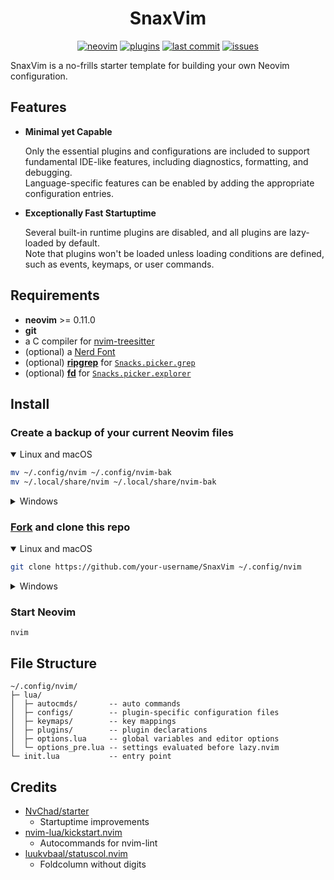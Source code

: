 <h1 align="center">SnaxVim</h1>

<div align="center">

[![neovim](https://img.shields.io/badge/neovim-0.11-red.svg?style=flat-square&color=99e6ff&logo=Neovim&logoColor=white)](https://neovim.io/)
[![plugins](https://img.shields.io/badge/plugins-10-red.svg?style=flat-square&color=99ff99)](https://github.com/SnaxVim/SnaxVim/blob/main/lua/plugins/init.lua)
[![last commit](https://img.shields.io/github/last-commit/SnaxVim/SnaxVim?style=flat-square&color=ffe699)](https://github.com/SnaxVim/SnaxVim/pulse)
[![issues](https://img.shields.io/github/issues/SnaxVim/SnaxVim?style=flat-square&color=ff9999)](https://github.com/SnaxVim/SnaxVim/issues)

</div>

SnaxVim is a no-frills starter template for building your own Neovim configuration.

## Features

- **Minimal yet Capable**

  Only the essential plugins and configurations are included to support fundamental IDE-like features, including diagnostics, formatting, and debugging.  
  Language-specific features can be enabled by adding the appropriate configuration entries.

- **Exceptionally Fast Startuptime**

  Several built-in runtime plugins are disabled, and all plugins are lazy-loaded by default.  
  Note that plugins won't be loaded unless loading conditions are defined, such as events, keymaps, or user commands.

## Requirements

- **neovim** >= 0.11.0
- **git**
- a C compiler for [nvim-treesitter](https://github.com/nvim-treesitter/nvim-treesitter)
- (optional) a [Nerd Font](https://www.nerdfonts.com/)
- (optional) **[ripgrep](https://github.com/BurntSushi/ripgrep)** for [`Snacks.picker.grep`](https://github.com/folke/snacks.nvim/blob/main/docs/picker.md#grep)
- (optional) **[fd](https://github.com/sharkdp/fd)** for [`Snacks.picker.explorer`](https://github.com/folke/snacks.nvim/blob/main/docs/picker.md#explorer)

## Install

### Create a backup of your current Neovim files

<details open><summary>Linux and macOS</summary>

```sh
mv ~/.config/nvim ~/.config/nvim-bak
mv ~/.local/share/nvim ~/.local/share/nvim-bak
```

</details>

<details><summary>Windows</summary>

```bat
move %LOCALAPPDATA%\nvim %LOCALAPPDATA%\nvim-bak
move %LOCALAPPDATA%\nvim-data %LOCALAPPDATA%\nvim-bak-data
```

</details>

### [Fork](https://github.com/SnaxVim/SnaxVim/fork) and clone this repo

<details open><summary>Linux and macOS</summary>

```sh
git clone https://github.com/your-username/SnaxVim ~/.config/nvim
```

</details>

<details><summary>Windows</summary>

```bat
git clone https://github.com/your-username/SnaxVim %LOCALAPPDATA%/nvim
```

</details>

### Start Neovim

```
nvim
```

## File Structure

```
~/.config/nvim/
├─ lua/
│  ├─ autocmds/       -- auto commands
│  ├─ configs/        -- plugin-specific configuration files
│  ├─ keymaps/        -- key mappings
│  ├─ plugins/        -- plugin declarations
│  ├─ options.lua     -- global variables and editor options
│  └─ options_pre.lua -- settings evaluated before lazy.nvim
└─ init.lua           -- entry point
```

## Credits

- [NvChad/starter](https://github.com/NvChad/starter)
    - Startuptime improvements
- [nvim-lua/kickstart.nvim](https://github.com/nvim-lua/kickstart.nvim)
    - Autocommands for nvim-lint
- [luukvbaal/statuscol.nvim](https://github.com/luukvbaal/statuscol.nvim)
    - Foldcolumn without digits
